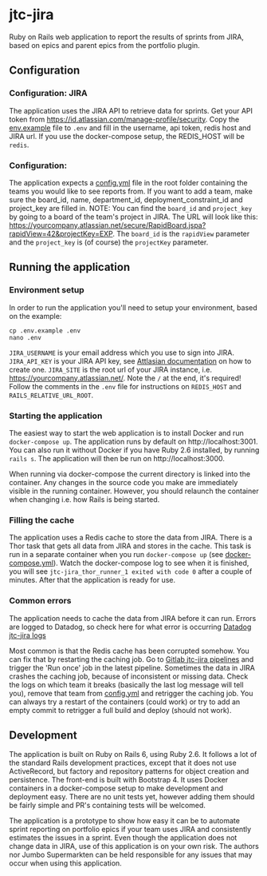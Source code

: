 # jtc-jira

Ruby on Rails web application to report the results of sprints from JIRA, based on epics and parent epics from the portfolio plugin.

## Configuration

### Configuration: JIRA
The application uses the JIRA API to retrieve data for sprints. Get your API token from https://id.atlassian.com/manage-profile/security. Copy the [env.example](./.env.example) file to `.env` and fill in the username, api token, redis host and JIRA url. If you use the docker-compose setup, the REDIS_HOST will be `redis`.

### Configuration:
The application expects a [config.yml](./config.yml) file in the root folder containing the teams you would like to see reports from. If you want to add a team, make sure the board_id, name, department_id, deployment_constraint_id and project_key are filled in. NOTE: You can find the `board_id` and `project_key` by going to a board of the team's project in JIRA. The URL will look like this: https://yourcompany.atlassian.net/secure/RapidBoard.jspa?rapidView=42&projectKey=EXP. The `board_id` is the `rapidView` parameter and the `project_key` is (of course) the `projectKey` parameter.

## Running the application

### Environment setup
In order to run the application you'll need to setup your environment, based on the example:
```
cp .env.example .env
nano .env
```

`JIRA_USERNAME` is your email address which you use to sign into JIRA.
`JIRA_API_KEY` is your JIRA API key, see [Attlasian documentation](https://confluence.atlassian.com/cloud/api-tokens-938839638.html) on how to create one.
`JIRA_SITE` is the root url of your JIRA instance, i.e. https://yourcompany.atlassian.net/. Note the `/` at the end, it's required!
Follow the comments in the `.env` file for instructions on `REDIS_HOST` and `RAILS_RELATIVE_URL_ROOT`.

### Starting the application

The easiest way to start the web application is to install Docker and run `docker-compose up`. The application runs by default on http://localhost:3001. You can also run it without Docker if you have Ruby 2.6 installed, by running `rails s`. The application will then be run on http://localhost:3000.

When running via docker-compose the current directory is linked into the container. Any changes in the source code you make are immediately visible in the running container. However, you should relaunch the container when changing i.e. how Rails is being started.

### Filling the cache
The application uses a Redis cache to store the data from JIRA. There is a Thor task that gets all data from JIRA and stores in the cache. This task is run in a separate container when you run `docker-compose up` (see [docker-compose.yml](./docker-compose.yml)). Watch the docker-compose log to see when it is finished, you will see `jtc-jira_thor_runner_1 exited with code 0` after a couple of minutes. After that the application is ready for use.

### Common errors
The application needs to cache the data from JIRA before it can run. Errors are logged to Datadog, so check here for what error is occurring [Datadog jtc-jira logs](https://app.datadoghq.com/logs?cols=core_host%2Ccore_service%2Clog_http.status_code%2Clog_request_time&from_ts=1579558081910&index=main&live=true&messageDisplay=inline&stream_sort=desc&to_ts=1579558981910&query=service%3Ajtc-jira)

Most common is that the Redis cache has been corrupted somehow. You can fix that by restarting the caching job. Go to [Gitlab jtc-jira pipelines](https://jmb.gitlab.schubergphilis.com/microservices/jtc-jira/pipelines) and trigger the 'Run once' job in the latest pipeline. Sometimes the data in JIRA crashes the caching job, because of inconsistent or missing data. Check the logs on which team it breaks (basically the last log message will tell you), remove that team from [config.yml](./config.yml) and retrigger the caching job.
You can always try a restart of the containers (could work) or try to add an empty commit to retrigger a full build and deploy (should not work).

## Development

The application is built on Ruby on Rails 6, using Ruby 2.6. It follows a lot of the standard Rails development practices, except that it does not use ActiveRecord, but factory and repository patterns for object creation and persistence. The front-end is built with Bootstrap 4. It uses Docker containers in a docker-compose setup to make development and deployment easy. There are no unit tests yet, however adding them should be fairly simple and PR's containing tests will be welcomed.

The application is a prototype to show how easy it can be to automate sprint reporting on portfolio epics if your team uses JIRA and consistently estimates the issues in a sprint. Even though the application does not change data in JIRA, use of this application is on your own risk. The authors nor Jumbo Supermarkten can be held responsible for any issues that may occur when using this application.
